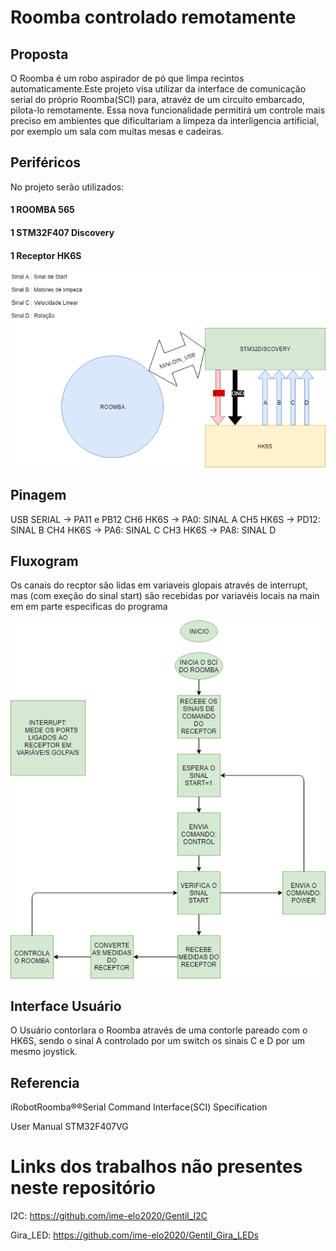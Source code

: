 # Roomba controlado remotamente 


## Proposta

  O Roomba é um robo aspirador de pó que limpa recintos automaticamente.Este projeto visa utilizar da interface de comunicação serial do
próprio Roomba(SCI) para, atravéz de um circuito embarcado, pilota-lo remotamente.
  Essa nova funcionalidade permitirá um controle mais preciso em ambientes que dificultariam a limpeza da interligencia artificial, por
exemplo um sala com muitas mesas e cadeiras.
## Periféricos

No projeto serão utilizados:

#### 1 ROOMBA 565
#### 1 STM32F407 Discovery
#### 1 Receptor HK6S

![Perifericos](PeriféricosRoomba.png)

## Pinagem

USB SERIAL -> PA11 e PB12 
CH6 HK6S -> PA0: SINAL A
CH5 HK6S -> PD12: SINAL B
CH4 HK6S -> PA6: SINAL C
CH3 HK6S -> PA8: SINAL D

## Fluxogram
  Os canais do recptor são lidas em variaveis glopais através de interrupt, mas (com exeção do sinal start) são recebidas por variavéis
locais na main em em parte especificas do programa

![Fluxograma](fluxograma.png)

## Interface Usuário
  O Usuário contorlara o Roomba através de uma contorle pareado com o HK6S, sendo o sinal A controlado por um switch os sinais C e D por um
mesmo joystick.

## Referencia
iRobotRoomba®®Serial Command Interface(SCI) Specification

User Manual STM32F407VG

# Links dos trabalhos não presentes neste repositório
I2C: https://github.com/ime-elo2020/Gentil_I2C

Gira_LED: https://github.com/ime-elo2020/Gentil_Gira_LEDs
